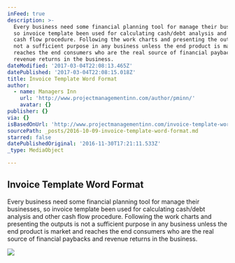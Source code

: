 ```yaml
---
inFeed: true
description: >-
  Every business need some financial planning tool for manage their businesses,
  so invoice template been used for calculating cash/debt analysis and other
  cash flow procedure. Following the work charts and presenting the outputs is
  not a sufficient purpose in any business unless the end product is market and
  reaches the end consumers who are the real source of financial paybacks and
  revenue returns in the business.
dateModified: '2017-03-04T22:08:13.465Z'
datePublished: '2017-03-04T22:08:15.018Z'
title: Invoice Template Word Format
author:
  - name: Managers Inn
    url: 'http://www.projectmanagementinn.com/author/pminn/'
    avatar: {}
publisher: {}
via: {}
isBasedOnUrl: 'http://www.projectmanagementinn.com/invoice-template-word-format/'
sourcePath: _posts/2016-10-09-invoice-template-word-format.md
starred: false
datePublishedOriginal: '2016-11-30T17:21:11.533Z'
_type: MediaObject

---
```

<article style=""><h1>Invoice Template Word Format</h1><p>Every business need some financial planning tool for manage their businesses, so invoice template been used for calculating cash/debt analysis and other cash flow procedure. Following the work charts and presenting the outputs is not a sufficient purpose in any business unless the end product is market and reaches the end consumers who are the real source of financial paybacks and revenue returns in the business.</p><img src="http://www.projectmanagementinn.com/wp-content/uploads/2016/03/PMprocess-1.gif" /></article>
